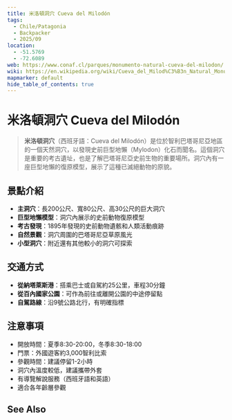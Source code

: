 ```yaml
---
title: 米洛頓洞穴 Cueva del Milodón
tags:
  - Chile/Patagonia
  - Backpacker
  - 2025/09
location:
  - -51.5769
  - -72.6089
web: https://www.conaf.cl/parques/monumento-natural-cueva-del-milodon/
wiki: https://en.wikipedia.org/wiki/Cueva_del_Milod%C3%B3n_Natural_Monument
mapmarker: default
hide_table_of_contents: true
---
```


米洛頓洞穴 Cueva del Milodón
===========================

> **米洛頓洞穴**（西班牙語：Cueva del Milodón）是位於智利巴塔哥尼亞地區的一個天然洞穴，以發現史前巨型地懶（Mylodon）化石而聞名。這個洞穴是重要的考古遺址，也是了解巴塔哥尼亞史前生物的重要場所。洞穴內有一座巨型地懶的復原模型，展示了這種已滅絕動物的原貌。

## 景點介紹
- **主洞穴**：長200公尺、寬80公尺、高30公尺的巨大洞穴
- **巨型地懶模型**：洞穴內展示的史前動物復原模型
- **考古發現**：1895年發現的史前動物遺骸和人類活動痕跡
- **自然景觀**：洞穴周圍的巴塔哥尼亞草原風光
- **小型洞穴**：附近還有其他較小的洞穴可探索

## 交通方式
- **從納塔萊斯港**：搭乘巴士或自駕約25公里，車程30分鐘
- **從百內國家公園**：可作為前往或離開公園的中途停留點
- **自駕路線**：沿9號公路北行，有明確指標

## 注意事項
- 開放時間：夏季8:30-20:00，冬季8:30-18:00
- 門票：外國遊客約3,000智利比索
- 參觀時間：建議停留1-2小時
- 洞穴內溫度較低，建議攜帶外套
- 有導覽解說服務（西班牙語和英語）
- 適合各年齡層參觀

See Also
--------